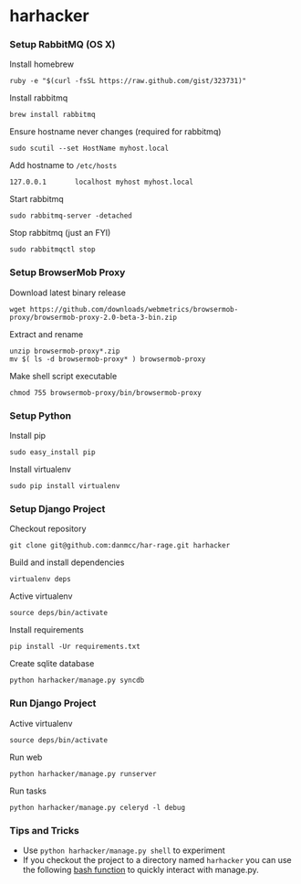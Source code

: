 harhacker
=========

### Setup RabbitMQ (OS X)

Install homebrew

    ruby -e "$(curl -fsSL https://raw.github.com/gist/323731)"

Install rabbitmq

    brew install rabbitmq

Ensure hostname never changes (required for rabbitmq)

    sudo scutil --set HostName myhost.local

Add hostname to `/etc/hosts`

    127.0.0.1       localhost myhost myhost.local

Start rabbitmq

    sudo rabbitmq-server -detached

Stop rabbitmq (just an FYI)

    sudo rabbitmqctl stop

### Setup BrowserMob Proxy

Download latest binary release

    wget https://github.com/downloads/webmetrics/browsermob-proxy/browsermob-proxy-2.0-beta-3-bin.zip

Extract and rename

    unzip browsermob-proxy*.zip
    mv $( ls -d browsermob-proxy* ) browsermob-proxy

Make shell script executable

    chmod 755 browsermob-proxy/bin/browsermob-proxy

### Setup Python

Install pip

    sudo easy_install pip

Install virtualenv

    sudo pip install virtualenv

### Setup Django Project

Checkout repository

    git clone git@github.com:danmcc/har-rage.git harhacker

Build and install dependencies

    virtualenv deps

Active virtualenv

    source deps/bin/activate

Install requirements

    pip install -Ur requirements.txt

Create sqlite database

    python harhacker/manage.py syncdb

### Run Django Project

Active virtualenv

    source deps/bin/activate

Run web

    python harhacker/manage.py runserver

Run tasks

    python harhacker/manage.py celeryd -l debug

### Tips and Tricks

 * Use `python harhacker/manage.py shell` to experiment
 * If you checkout the project to a directory named `harhacker` you can use the
following [bash function][bash] to quickly interact with manage.py.

[bash]: https://github.com/silas/config/blob/f6df7008510b34a5a40eb20c976234dcd42d82c6/.bashrc#L33
[rabbitmq-osx]: http://ask.github.com/celery/getting-started/broker-installation.html
